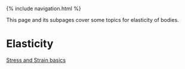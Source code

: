 {% include navigation.html %}

This page and its subpages cover some topics for elasticity of bodies. 

# Elasticity

[Stress and Strain basics](https://rprador.github.io/rprador/elasticity/stress-strain-basics)
